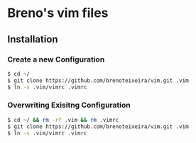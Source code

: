 # Breno's vim files

## Installation

### Create a new Configuration
~~~ bash
$ cd ~/
$ git clone https://github.com/brenoteixeira/vim.git .vim
$ ln -s .vim/vimrc .vimrc
~~~

### Overwriting Exisitng Configuration
~~~ bash
$ cd ~/ && rm -rf .vim && rm .vimrc
$ git clone https://github.com/brenoteixeira/vim.git .vim
$ ln -s .vim/vimrc .vimrc
~~~

